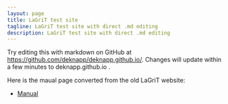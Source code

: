 ```yaml
---
layout: page
title: LaGriT test site
tagline: LaGriT test site with direct .md editing 
description: LaGriT test site with direct .md editing 
---
```


Try editing this with markdown on GitHub at https://github.com/deknapp/deknapp.github.io/. Changes will update within a few minutes to deknapp.github.io . 

Here is the maual page converted from the old LaGriT website: 

- [Manual](pages/manual.html)

